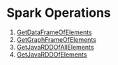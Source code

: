 # Spark Operations

1. [GetDataFrameOfElements](getdataframeofelements.md)
2. [GetGraphFrameOfElements](getgraphframeofelements.md)
3. [GetJavaRDDOfAllElements](getjavarddofallelements.md)
4. [GetJavaRDDOfElements](getjavarddofelements.md)

